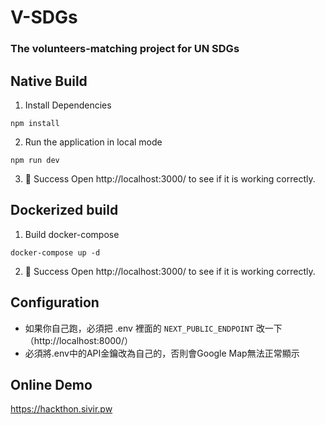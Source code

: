 # V-SDGs

### The volunteers-matching project for UN SDGs

## Native Build
1. Install Dependencies
```shell
npm install
```

2. Run the application in local mode
```shell
npm run dev
```

3. 🎉 Success
   Open http://localhost:3000/ to see if it is working correctly.

## Dockerized build
1. Build docker-compose 
```shell
docker-compose up -d
```

2. 🎉 Success
   Open http://localhost:3000/ to see if it is working correctly.

## Configuration
* 如果你自己跑，必須把 .env 裡面的 `NEXT_PUBLIC_ENDPOINT` 改一下（http://localhost:8000/）
* 必須將.env中的API金鑰改為自己的，否則會Google Map無法正常顯示

## Online Demo
https://hackthon.sivir.pw